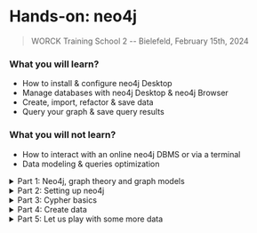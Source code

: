 # **Hands-on: neo4j**

> WORCK Training School 2 -- Bielefeld, February 15th, 2024

### What you will learn? 

- How to install & configure neo4j Desktop
- Manage databases with neo4j Desktop & neo4j Browser
- Create, import, refactor & save data
- Query your graph & save query results

### What you will not learn?

- How to interact with an online neo4j DBMS or via a terminal
- Data modeling & queries optimization

<details>
<summary>
Part 1: Neo4j, graph theory and graph models
</summary>

### Neo4j & graph theory

Neo4j is a graph database management system that can either be deployed online (on a community edition server or an AuraDB) or locally (neo4j Desktop). It uses a language called `Cypher` and it is based on graph theory.

<picture>
<img alt="YOUR-ALT-TEXT" src="https://graphacademy.neo4j.com/courses/neo4j-fundamentals/1-graph-thinking/1-seven-bridges/images/7-bridges.jpg"
  width="50%"
  height= auto>
</picture>

For those who don't know, graph theory is attributed to Leonhard Euler, from Königsberg (East. Prussia), who asked the following question in 1736: "Can we walk through the city and cross each of the seven bridges only once?". The answer was 'no', but in the process, he defined the problem in abstract terms, that is as, a representation of land masses as entities (vertices) connected by bridges (edges).

### Two types of graph model

There are two main types of graph models around nowadays: the Resource Description Framework (**RDF**) and the Label Property Graph (**LPG**), which are used to store data in the form of graphs. Both were developed in the 2000s and can be said to be more "relational" & agile than so-called "relational databases" (like Filemaker). Graphs are everywhere nowadays. Use cases examples include: 

* route finding
* supply-chain analytics
* realtime recommendation
* network analysis (as done with Gephi)

The base of graph models are `semantic triples`: 2 vertices (one semantic "subject" and one semantic "object") connected by an edge: `Subject—Predicate—Object`.

In `Cypher` representation, a triple would look as follows: `(:Subject)-[:Predicate]->(:Object)`

### RDF vs LPG (pros and cons)

| **The Resource Description Framework** | The Label Property Graph |
| :--- | :--- |
| stable storage and & **data exchange** | **storage & querying** |
| standardization (W3C specs), interoperability, scalability | less demanding (learning curve, development, infrastructure) |
| ontologies & open vocabularies | entities have an internal structure: `labels`, `properties`, `types` |
| "atomizes" information according to a preset schema | **schema free** and **near natural language** |
| `vertices` and `edges` have no internal structure | flexible: allows progressive refactoring as the model evolves |
| indexed; uses 'artificial' vertices as joins | easy to 'read' and simpler to implement and use |
| heavy infrastructure (sparql endpoints) | local deployment and availability of `apps` |

⚠️ No schema does not mean that you do not have to think about your model; and flexibility can quickly lead to messiness.

### LPG basics

The LPG model is made of **triples** composed of `nodes` linked by directed `relation(s)`:

* **nodes** have `Labels` & `Properties` (key-value pairs, as in a python dictionary)
* **relations** are directed & have `Types` & `Properties`
* **queries** use `Cypher` instructions to traverse the graph, `MATCH` patterns, & `RETURN` results.

<picture>
<img alt="YOUR-ALT-TEXT" src="https://graphacademy.neo4j.com/courses/neo4j-fundamentals/2-property-graphs/1-property-graph/images/node-labels.jpg"
  width="50%"
  height= auto>
</picture>
</details>

<details>
<summary>
Part 2: Setting up neo4j
</summary>

### Installing neo4j Desktop

1️⃣ [https://neo4j.com/download/](https://neo4j.com/download/)  <br />
2️⃣ click on `download` <br />
3️⃣ fill in the form <br />
4️⃣ copy the activation key <br />
5️⃣ install the downloaded file and enter the activation key <br />

### What does neo4j Desktop do?

Neo4j is only a possible "brick" in your digital workflow. The brick that stores your data in a structured form, but not your files (scans, transcripts, etc.). Neo4j Desktop is a piece of software developed by the neo4j company, that allows you to:

* interact with a local (or online) DBMS using `Cypher`
* manage your graph databases (you can create DBMS, create and refactor entities, delete, cump and clone your DBMS)
* manage neo4j Desktop `Apps` & plugins
* manage files like `.csv` or `cypher` files
* get help

If you want to learn more, there is plenty of resources available online:

* [the neo4j documentation](https://neo4j.com/docs/)
* [the neo4j developer tutorials](https://neo4j.com/developer/)
* [the Graph Academy](https://graphacademy.neo4j.com/>)
* [cheatsheets](https://mpolinowski.github.io/docs/Development/Graphs/2020-05-03--neo4j-cheat-sheet/2020-05-03/)
* [another cheatsheet on GitHub](https://github.com/bitfede/cypher-cheat-sheet/blob/master/README.md)
* neo4j Desktop's integrated tutorials like `:play cypher` or `:play got`

### The LPG design process

As neo4j is schema-free, you do not need to have a predefined model to start feeding a DBMS with data. An LPG design process will in general involve the following steps:

1️⃣ understand your domain & define a use case scenario <br />
2️⃣ develop an initial graph data model (nodes & relations) <br />
3️⃣ test use cases against the initial data model <br />
4️⃣ create the graph (instance model) & test data using `Cypher` <br />
5️⃣ refactor in case of change or for better performance <br />

**General tips**:

* avoid semantically orthogonal labels, (same `labels` for different types of nodes)
* avoid using `labels` that represent different levels of hierarchy:
  * e.g. Human & Person: hierarchies can be graphed (= overuse of `labels`)
  * `labels` & `types` are entry points for patterns (traversal efficiency)
* avoid duplicates. If `properties` appear many times in a node/relation, consider creating Labels/Types
* create specialized relationships on top of more generic ones
* stick to a limited number of controlled relation types & node labels

### First step: create a local database

1️⃣ `run` neo4j Desktop <br />
2️⃣ on the left you see 3 icons: `Projects` | `DBMS` | `Graph Apps` <br />
3️⃣ click on `Projects` ➡️ `New` ➡️ `Create Project` <br />
4️⃣ `select` your project <br />
5️⃣ on the right, click `Add` ➡️ `local DBMS` <br />
6️⃣ give the local DBMS a `name` ➡️ set a `password` ➡️ choose a neo4j `version` ➡️ `Create` (this will take a few minutes) 

⚠️ `Cypher` is an evolutive language: older versions of neo4j use older iterations of `Cypher` (meaning that code snippets that you may find online can sometimes be deprecated)

### Awesome Procedures on Cypher (APOC)

In addition to neo4j's built-in functionalities, users can use the so-called Awesome Procedures on Cypher (a.k.a. APOC). APOC is an add-on library that provides additional procedures & functions. We will use one `procedure` to allow the export of a database to `CSV`. To do so, APOC plugins need to be installed on your DBMS. 

1️⃣ click on your database to uncover the panel on the right <br />
2️⃣ click on `Plugins` <br />
3️⃣ click on the 🔻 under APOC <br />
4️⃣ click on `Install` to install APOC procedures *for the selected database*

### Tweak the `apoc.conf` File

To be able to use APOC instructions, we also need to tell neo4j that it is allowed to use `apoc` procedures by creating and editing a configuration file called `apoc.conf`:

1️⃣ click the `...` ➡️ `Open folder` ➡️ `DBMS` <br />
2️⃣ the DBMS folder opens ➡️ navigate to the `conf` folder <br />
3️⃣ in the `conf` folder, create a new `apoc.conf` file with a text editor <br />
4️⃣ `paste` the following 3 lines in it and save

```txt
apoc.import.file.enabled=true
apoc.import.file.use_neo4j_config=true
apoc.export.file.enabled=true
```

### `START` the database

⚠️ Before you can use your DBMS, you must `START` it:

1️⃣ click on the `...` next to its name <br />
2️⃣ click on `Start` <br />
3️⃣ wait...

⚠️ Once a DBMS is started a Terminal instance opens. **DO NOT CLOSE THE TERMINAL!**

### Open neo4j Browser

Once the DBMS runs, we can interact with it either via the `terminal` or using an `App`. We will use the `neo4j Desktop` app to manipulate the data with `Cypher`:

1️⃣ on the left, click on the icon with 4 squares (`Gaph Apps`) <br />
2️⃣ click on `neo4j Browser`

We are now ready to feed and query our database!
</details>

<details>
<summary>
Part 3: Cypher basics
</summary>

### Representation

`Cypher` is a simple, descriptive & near natural language that uses ASCII representation (='.'=):

* `nodes` are represented by `()`
* `relations` are represented by `-[]->`
* `patterns` are represented as follows: `()-[]->()`
* node `labels` & relation `types` are introduced with `:`
* nodes & relations `properties` are enclosed in `curly brackets {}`

### Conventions

- node `labels` are `capitalized` & preceded by `:`
- relation `types` are written in `SNAKE_CASE_CAPITAL` & preceded by `:`
- `properties` are written in `camelCase`
- multiple properties (arrays) are separated by `,`
- `<ids>` are automatically attributed to entities (not stable)
- the first property associated with a node is its `primary key`
- `null` values are simply an absence of property (no need to specify null values)

### Examples

* `(:Object)`
  * represents a node with an `Object label`
* `(:Movie {title: 'The Matrix'})`
  * represents a node with a `Movie label` & a `title property` (with a string "The Matrix" as a value)
* `(matrix:Movie {title: 'The Matrix', released: 1997})`
  * same node with a second `property` (with an integer as a value) and a declared `variable` (*matrix*)
* `-[role:ACTED_IN {roles: 'Neo'}]->`
  * represents a `directed` relation with a `role variable`, an `ACTED_IN type` & a `roles` property

### Cypher clauses

`Cypher` relies on a limited number of explicit instructions and clauses (written with CAPITALS):

* `CREATE` and `MERGE` (`CREATE` will create new data whatever is in the graph)
* `MATCH` and `RETURN` (in a `MATCH` clause you define the parameters of how Cypher traverses the graph and `RETURN` defines what output you want to get)
* `REMOVE` and `DELETE` (`REMOVE` a property; `DELETE` an entity)
* `SET` (used to update properties of entities)
* the `WHERE`, `WITH` or `CASE` clause

*We will only see a few clauses. Note that they can be chained and combined with `boolean` & `logical` operators.*

### Variables

Like other languages (such as Python), `Cypher` uses `variables` (or aliases) chosen arbitrarily by the user to collect & manipulate nodes, relations and properties.

For instance, we can use a variable in a `MATCH` instruction to collect nodes with a particular label & `RETURN` the content of those nodes with the variable. Variables can be passed arguments (we will see that later). In the following, we use a variable that we name `c` to collect all nodes with an `Object` label. We return the selected nodes in a graph form with the `RETURN` instruction:

```cypher
MATCH (c:Object) 
RETURN c
```

### Types of properties

Data types can be declared for `properties` upon creation or update (e.g., `toInteger()`, `toBoolean()`, `toFloat()` etc.). Cypher can interpret different data types, including: `date`, `durations`, `dateTime`, `string`, `long`, `boolean`, `stringArray` etc.

</details>

<details>
  <summary>
    Part 4: Create data
  </summary>

### The neo4j Desktop window

The easiest way to interact with a neo4j DBMS is to do this in a neo4j Desktop window. Remember that you must `START` a DBMS before you can use it. Let's have a look at what the neo4j Desktop interface look like:

* on the left, the star allows you to `bookmark` code that works
* on top is the command line where you type and execute `Cypher` code
* below are your previous instructions in card form
* on the left of each card are icons to `switch` between graph, text, or table `view`
* on the right of each card is an overview of your node labels & relation types
* the icons on the right allow you to:
  * bookmark or rerun a `Cypher` code
  * view your graph in full screen
  * download your results in `JSON`, `CSV`, `PNG` & `SVG` formats

### Let's create our first node

We use the `CREATE` instruction to create nodes & relations.

Let us create our first node. We want it to be categorized as an 'Object' (i.e., give it an `:Object` `label`); & to have three `properties`: `id`, `type`, & `name`. Remember that node labels & relation types are introduced by `:`. Properties are always embedded in a node's `()` or a relation's `[]` & written as `key-value pairs` between `{}`. So, in the command line, type:

```cy
CREATE (:Object {id: 'obj0001', type: 'painting', name: 'Mona Lisa'})
```

The values of the properties of our node are of a `string` data type (in quotes). Now, to view our first node, we can use a set of parameters to `MATCH` it, pass it to an alias & `RETURN` it:

```cy
MATCH (c:Object)
RETURN c 
// What's happening here?
```

⚠️ To move from the first line to the next: `ENTER + SHIFT`

We could also `MATCH` ANY node to view the whole graph:

```cy
MATCH (n)
RETURN n
```

Let's click on the `node` we created: neo4j Desktop provides a few options to look at it in more detail.

⚠️ In case you make mistakes, **there is no going back**, but if you can identify your error, it can usually be corrected

### Add some properties

Nodes can have multiple labels. Let us make Mona Lisa also a `Person` (another `label`) & give it a 'female' `property`:

```cy
CREATE (:Person {id: 'obj0001', type: 'painting', name: 'Mona Lisa', sex: 'female'})
```

Let us look at the whole graph to see what it did:

```cy
MATCH (n)
RETURN n
```

😓 Oops... We have 2 nodes with the same name property: 1 with a `Person` label, 1 with an `Object` label. So, we might want to delete our second node. To do so, we `MATCH` our target node, and instead of returning it, we `DELETE` it:

```cy
MATCH (p:Person)
DELETE p
```

We can also use a `WHERE` clause:

```cy
MATCH (p)
WHERE p.sex = 'female'
DELETE p
// What's happening here?
```

### How to update node's properties & labels?

To update a node's property or its label(s):

1️⃣ we `MATCH` our target node (here, using a `WHERE` clause) <br />
2️⃣ we `SET` properties & labels

```cy
MATCH (p)
WHERE p.id = 'obj0001'
SET p.sex = 'male', p:Person
RETURN p
```

⚠️ Note the `,` in the `SET` clause, which is used to chain instructions.

### Let's correct our mistake

Mona Lisa should be 'female'; but perhaps she declared herself non-binary too:

```cy
MATCH (p)
WHERE p:Person
SET p.sex = 'female', p.gender = 'non-binary'
RETURN p
```

`SET` either creates a new property or updates an existing one. A `property` can be discarded by being `SET` to `null` value.

### Remove a property

To delete a property, we can `SET` it to `null`:

```cy
MATCH (p:Person)
SET p.gender = null
RETURN p.name, p.gender
// What's happening here?
```

We can also `REMOVE` it:

```cy
MATCH (p:Person {id: 'obj0001'})
REMOVE p.gender
RETURN p
// What's happening here?
```

`DELETE` is only used to delete nodes and/or relations.

### The RETURN clause

If you only specify the alias of a node (or nodes) in the `RETURN` clause, neo4j shows the corresponding node(s) in graph form. We can also return properties of the aliased nodes as follows:

```cy
RETURN variable.property1 AS whateverYouWantToCallTheColumn, variable.property2
```

Example:

```cy
MATCH (p:Person)
RETURN p.name AS Alias, p.sex AS personGender
```

The result is a table that can be downloaded.

### Add a second node

Let us add `Leonardo` to the graph:

```cy
MERGE (p:Person {id: 'per0001', name: 'Leonardo da Vinci', sex: 'male'})
RETURN p
```

`RETURN` is not necessary upon creation

`MERGE` is another way to create entities. It will create an entity ONLY IF entities with the exact same properties do not already exist (it avoids duplication).

### Create a relation between two nodes

We have created the nodes & now we want to relate them:

1️⃣ first, we `MATCH` the entities we want to manipulate <br />
2️⃣ then, we `CREATE` the relation:

```cy
MATCH (leo:Person {id: 'per0001'})
MATCH (mona:Object {id: 'obj0001'})
CREATE (mona)-[:HAS_CREATOR {profession: 'painter'}]->(leo)
```

Let's look at the result:

```cy
MATCH (n)
RETURN n
```

### Delete relations & nodes

Like nodes, relations can be removed with the `DELETE` instruction: We `MATCH` a pattern, give an alias to the relation, & `DELETE` it:

```cy
MATCH (leo:Person {id: 'per0001'})-[r]-(mona:Object {id: 'obj0001'})
DELETE r
```

In `MATCH` clauses, relations can be undirected.

⚠️ Related nodes CANNOT be deleted before they are `DETACHED` from one another. Let's clean our graph (delete everything):

```cy
MATCH (n)
DETACH DELETE n
```

### Create patterns

All the above process could have been done with one line of code:

```cypher
CREATE (:Person:Object {id: 'obj0001', type: 'painting', name: 'Mona Lisa', 
sex: 'female',gender: 'non-binary'})-[HAS_CREATOR {profession: 'painter'}]->
(:Person {id: 'per0001', name: 'Leonardo da Vinci', sex: 'male'}) 
```

😓 Oops... something is going wrong. Look for the 🔺 in the error messages can help (we forgot `:` in the relation)

```cypher
CREATE (:Person:Object {id: 'obj0001', type: 'painting', name: 'Mona Lisa', 
sex: 'female',gender: 'non-binary'})-[:HAS_CREATOR {profession: 'painter'}]->
(:Person {id: 'per0001', name: 'Leonardo da Vinci', sex: 'male'}) 
```

### A simple query

Besides creating entities and updating properties, `Cypher` is also used to query the graph, to visualize it (or parts of it) & to answer questions.

How to answer the following question (provided that we have a sufficient amount of data for it to make sense): What is the `sex` of `Persons` who declare themselves `non-binary` & is there a relation with the way they are labelled?

```cypher
MATCH (p:Person)
WHERE p. gender = 'non-binary'
RETURN p.sex AS sex, labels(p) AS labels
```

💡 Note the `labels(alias)` instruction in the `RETURN` clause, `id(variable)` would similarly return the `ids` created by the system.

### Stop, export, dump & save your files

Once you are finished, `STOP` the running DBMS before closing neo4j. 

Your database lives in the neo4j folders. You might want to make copies of it and save your work. We can save everything in the graph with `dump` (easy to reimport), or as a `csv` with `apoc` (although import will be more burdensome, as we will see in the next part).

### Dump

A `dump` file can be saved somewhere safe to be imported later:

1️⃣ close the neo4j Browser window <br />
2️⃣ `STOP` the database <br />
3️⃣ click on the `...` ➡️ `dump` (a dump file is added to your `files` list) <br />
4️⃣ click on the `...` ➡️ `Reveal in file explorer` <br />
➡️ copy the files somewhere safe

Importing `dump` files is quite easy (you may have noted that the `...` also give you the option to create a DBMS from dump or import a dump file in a DBMS)

### Export to `CSV`

Unlike `Dump`, export to `csv` is done in neo4j Browser (your DBMS has to be started). If you have installed the `APOC` plugins & added the `apoc.conf` to your DBMS config, you can simply execute the following commands:

```cy
CALL apoc.export.csv.all('filename.csv', {})
```

The `.csv.` is exported to the `import` folder of your DBMS...
</details>

<details>
<summary>
Part 5: Let us play with some more data
</summary>

### Play with the 'Graph of Thrones' project data

If you would like to do a little more, there is a complete `Graph of Thrones` dataset that can be directly `played` by running `:play got` in the neo4j Desktop command line.

We want to import data from existing files. Let's `import` Characters of GOT book 1 from 2 local `.csv` files:

* book1edgessample.csv
  * this file has the following headers: `Source`, `Target`, `Type`, `id` &  `weight`
* book1gendersample.csv
  * it has the following headers: `Name`, `Nobility` & `Gender`

### Before we start...

Let's delete everything in our graph to make a fresh start:

```cy
MATCH (n)
DETACH DELETE n
```

⚠️ Remember: our nodes have relations (they are attached, so to speak), so we `DETACH` before we can `DELETE`:

Importing data from files means:

1️⃣ `LOADING` a `.csv` <br />
2️⃣ `CREATING` nodes & relations <br />
3️⃣ add `properties` upon creation

### Uniqueness constraints

Sometimes, we want to apply `uniqueness constraints`on properties that we want to be unique (like a unique identifier). Let us make sure that our nodes with a Character label do not have the same name property:

```cy
CREATE CONSTRAINT FOR (c:Character) REQUIRE c.name IS UNIQUE
```

We can check existing constraints in our graph with the following command:

```cy
SHOW CONSTRAINTS
```

Or with following buit-in function:

```cy
:schema
```

If necessary, we can also drop a constraint with its `name`:

```cy
DROP CONSTRAINT constraintName
```

### Load & check a `.csv` file

To import our first `.csv`, we need to load it:

1️⃣ place the `book1edgessample.csv` in the `import` folder <br />
2️⃣ `LOAD` it & pass it to a `variable` to make it available for manipulation

Let's first load the file and check whether neo4j can read it (using a `LIMIT` clause for efficiency):

```cy
LOAD CSV WITH HEADERS FROM 'file:///book1edgessample.csv' AS line
RETURN line
LIMIT 10
```

⚠️ Instead of local files, we could use online files using an `http` address (ending by `.csv`)

### Load & create the data from `.csv`

`LOAD` does not import per se but makes the data available (using the column `headers` to reference where the information comes from). To avoid creating duplicate nodes, we use `MERGE` instead of `CREATE` (in our `.csv` file, Characters can appear either as Target or Source, so if we used `CREATE`, we would create them n-times):

```cy
LOAD CSV WITH HEADERS FROM 'file:///book1edgessample.csv' AS row
MERGE (src:Character {name: row.Source})
MERGE (tgt:Character {name: row.Target})
MERGE (src)-[r:INTERACTS {weight: toInteger(row.weight)}]->(tgt)
```

The result should be `Added 100 labels, created 100 nodes, set 269 properties, created 169 relationships`

⚠️ Note the `toInteger()` statement that defines data from the 'weight' column as integers.

### Add data from another `.csv`

Let us view our graph:

```cy
MATCH (n)
RETURN n
```

For the moment, our nodes only have a `Character` label & a `name` property (this is what was in our `.csv` file). How can we import `properties` from another file?

1️⃣ add the `book1gendersample.csv` file to the import folder <br />
2️⃣ check whether it can be read

```cy
LOAD CSV WITH HEADERS FROM 'file:///book1gendersample.csv' AS line
RETURN line
LIMIT 10
```

The file uses `Name`, `Nobility` & `Gender` as variables. When preparing the files, we made sure that names in the `Name` column are the same as in our first dataset (they have to match). We could try the following:

```cy
LOAD CSV WITH HEADERS FROM 'file:///book1gendersample.csv' AS line
MERGE (c:Character {name: line.Name})
ON MATCH SET c.gender = line.Gender, c.house = row.Nobility
// Do not try this
```

This would work but it would create duplicates of Character nodes. We do not need the `MERGE` instruction: we do not create new nodes or relations:

```cy
LOAD CSV WITH HEADERS FROM 'file:///book1gendersample.csv' AS row
MATCH (c:Character {name: row.Name})
SET c.gender = row.Gender, c.house = row.Nobility
```

Let's check what this does:

```cy
MATCH (a:Character {name: 'Daenerys-Targaryen'}), (b:Character {name: 'Bran-Stark'})
RETURN a, b
```

### View the data structure with APOC & view the graph

View the graph model (with `apoc` procedure):

```cy
CALL apoc.meta.graph()
```

View the whole graph by matching a `pattern`:

```cy
MATCH p=(:Character)-[:INTERACTS]-(:Character)
RETURN p
```

OR simply view all:

```cy
MATCH (n)
RETURN n
```

### Analyze the data

We can now query the graph to analyze our data. We could also do simple stats (average & standard deviations): 

```cy
MATCH (c:Character)-[:INTERACTS]->()
WITH c, count(*) AS num
RETURN min(num) AS min, max(num) AS max, avg(num) AS avg_characters, stdev(num) AS stdev
// where count() counts the number of character nodes who have relations with other nodes
```

We could do much more, like centrality measures, shortest paths, pivotal nodes, etc.

### Let's do some counting

How many Character nodes in the database?

```cy
MATCH (c:Character) 
RETURN count(c)
```

What is the most common number of interactions?

```cy
MATCH ()-[r]->()
RETURN r.weight, count(*)
ORDER BY count(*) DESC
```

How many Character nodes have a `male` property?

```cy
MATCH (n:Character {gender: 'Male'}) 
RETURN count(n) AS numberOfMaleCharacters
```

Let's use a `WITH` clause to count Male & Female Characters & their ratio:

```cy
MATCH (m:Character {gender: 'Male'})
WITH count(m) AS numMales
MATCH (f:Character {gender: 'Female'})
WITH count(f) AS numFemales, numMales
RETURN numMales, numFemales, toFloat(numFemales) / numMales AS genderRatio
```

How many people does one character interact with?

```cy
MATCH (c1)-[r:INTERACTS]->(c2)
RETURN c1.name as name,
COUNT(*) AS Total
```

Can we count the number of interactions of one Character & get a list of the people they interact with? (`COLLECT`)

```cy
MATCH (c1)-[r:INTERACTS]->(c2)
RETURN c1.name as Person,
COUNT(*) as Total,
COLLECT(c2.name)
```

### Let's do some exploration

Let us identify: 

1️⃣ who interacts with Bran Stark besides Arya Stark  <br />
2️⃣ who interacts with both of them

...to do so, we need to identify the pattern that Cypher must `traverse` to return only the results we want:

```cy
MATCH (a:Character {name: 'Arya-Stark'})-[r1]-(b:Character {name: 'Bran-Stark'})-[r2]-(c:Character)
RETURN c.name
```

And:

```cy
MATCH (a:Character {name: 'Arya-Stark'})-[r1]-(b)-[r2]-(c:Character {name: 'Bran-Stark'})
RETURN b.name
```

### Ask questions

Who in the database has the same `gender` property as Arya Stark?

```cy
MATCH (c:Character), (c1:Character {name: 'Arya-Stark'}) 
WHERE c.gender = c1.gender AND id(c) <> id(c1)
RETURN c.name
```

Are there nodes for which `gender` data is missing?

```cy
MATCH (c:Character)
WHERE c.gender IS NULL
RETURN c.name
```

Is the data consistent?

```cy
MATCH (n)
RETURN DISTINCT n.gender
//we can do the same with n.house to check house names
```

### Let's practice...

Which Characters have a name that starts with 'J'?

```cy
MATCH (p:Character)
WHERE p.name STARTS WITH 'J'
RETURN p.name
```

### CASE clauses

We would like to export a dataset of the gender distribution by house to plot it (for instance in Python). To do this, we need a less simple clause: `CASE`, which introduces a condition (`WHEN`) & instructions:

```cy
MATCH (c:Character)
RETURN c.house AS House, 
COUNT(CASE WHEN c.gender='Male' THEN 1 END) AS NumberMales, 
COUNT(CASE WHEN c.gender='Female' THEN 1 END) AS NumberFemales, 
COUNT(CASE WHEN c.gender IS NULL THEN 1 END) AS NoGender;
```

### Let's ORDER our results

Let us order our results alphabetically with `ORDER BY` (2 options):

```cy
MATCH (c:Character) 
RETURN c.house AS House, 
COUNT(CASE WHEN c.gender='Male' THEN 1 END) AS NumberMales, 
COUNT(CASE WHEN c.gender='Female' THEN 1 END) AS NumberFemales, 
COUNT(CASE WHEN c.gender IS NULL THEN 1 END) AS NoGender 
ORDER BY House DESC
```

```cy
MATCH (c:Character)
WITH c ORDER BY c.house
RETURN c.house AS House, 
COUNT(CASE WHEN c.gender='Male' THEN 1 END) AS NumberMales, 
COUNT(CASE WHEN c.gender='Female' THEN 1 END) AS NumberFemales, 
COUNT(CASE WHEN c.gender IS NULL THEN 1 END) AS NoGender
```

### Add dates

Dates are crucial in history, but the level of datation that we get from our sources can be very uneven and thus difficult to manipulate. 

Let's add a few (random) dates to our dataset by using the `date` data type: `date('YYYY-MM-DD')`:

```cy
MATCH (a:Character {name: 'Arya-Stark'})
MATCH (b:Character {name: 'Jon-Snow'})
SET a.dob = date('0300-09-23'), b.dob = date('0290-06-12')
```

Now, let's add another date property to a Character for which we just know the years of birth and death:

```cy
MATCH (c:Character {name: 'Bronn'})
SET c.dob = date({year: 295}), c.dod = date({year: 320})
RETURN c
```

Click on the node & check how the date was interpreted...

### Test the existence of properties

Let's test the existence of female Characters with a date of birth:

```cy
MATCH (p:Character)
WHERE p.gender = 'Female'
AND p.dob IS NOT NULL
RETURN p.name AS name, p.gender AS Gender, p.house AS Alliegence
```

Let's check relations that have a certain `weight` property:

```cy
MATCH (a)-[p]->(b)
WHERE p.weight IN [1, 5, 7]
RETURN a.name AS Name, p.weight AS Weight, b.name AS Target
```

### Play with dates

Bronn has a date of birth & a date of death. How old was he when he died?

```cy
MATCH (c:Character {name: 'Bronn'})
RETURN duration.between(c.dob,c.dod)
```

The result of the calculation is provided in `Cypher` notation. But we can use `year(s)` (and `day(s)` or `month(s)`) arguments: 

```cy
MATCH (c:Character {name: 'Bronn'})
RETURN duration.between(c.dob,c.dod).years
```

Who was born between the years 200 and 400?

```cy
MATCH (c)
WHERE c.dob IS NOT NULL
AND c.dob.year >= 200 <= 400
RETURN c.name As Character, c.dob AS Born
```

### Refactor

Let us add a second value to a property:

```cy
MATCH (c:Character {name: 'Jon-Snow'})
SET c.house = ['Stark', 'Nights-Watch']
RETURN c.name as Name, c.house as Houses
```

Look at the result and see how this created an array of values for the `house` property. Now, let's change a property name in bulk. We want to change `gender` to `sex` for all nodes, but keep the values:

```cy
MATCH (c:Character)
SET c.sex = c.gender
REMOVE c.gender
RETURN c
```

### Transform properties into nodes

Case: Our character nodes have a gender property but we want gender to be extracted and made into a specific node type instead of a property (we are thus changing the sctructure of our graph). We can do this in two steps (perhaps 1):

```cy
MATCH (n:Character)
WHERE n.gender IS NOT NULL
WITH n.gender AS gender
MERGE (g:Gender {value: gender})
RETURN g
// the IS NOT NULL clause is crucial: neo4j cannot create nodes from *null* values
```

```cy
MATCH (n:Character)
MATCH (m:Gender)
WHERE m.value = n.gender
CREATE (n)-[:HAS_GENDER]->(m)
REMOVE n.gender
```

### Troubleshooting

* There is a lot on the neo4j website (see earlier)
* About temporal values, see: [https://neo4j.com/docs/cypher-manual/current/values-and-types/temporal/](https://neo4j.com/docs/cypher-manual/current/values-and-types/temporal/)
* Internet is your friend
* [Chat assistants are quite good at providing Cypher queries](https://platform.openai.com/playground)
</details>

